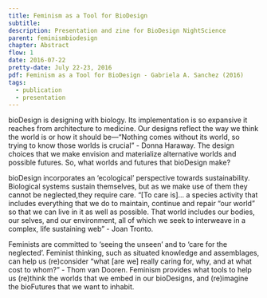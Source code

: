 ```yaml
---
title: Feminism as a Tool for BioDesign
subtitle:
description: Presentation and zine for BioDesign NightScience
parent: feminismbiodesign
chapter: Abstract
flow: 1
date: 2016-07-22
pretty-date: July 22-23, 2016
pdf: Feminism as a Tool for BioDesign - Gabriela A. Sanchez (2016)
tags:
  - publication
  - presentation
---
```



bioDesign is designing with biology. Its implementation is so expansive it reaches from architecture to medicine. Our designs reflect the way we think the world is or how it should be—“Nothing comes without its world, so trying to know those worlds is crucial” - Donna Haraway. The design choices that we make envision and materialize alternative worlds and possible futures. So, what worlds and futures that bioDesign make?


bioDesign incorporates an ‘ecological’ perspective towards sustainability. Biological systems sustain themselves, but as we make use of them they cannot be neglected,they require care. “[To care is]... a species activity that includes everything that we do to maintain, continue and repair “our world” so that we can live in it as well as possible. That world includes our bodies, our selves, and our environment, all of which we seek to interweave in a complex, life sustaining web” - Joan Tronto.


Feminists are committed to ‘seeing the unseen’ and to ‘care for the neglected’. Feminist thinking, such as situated knowledge and assemblages, can help us (re)consider “what [are we] really caring for, why, and at what cost to whom?” - Thom van Dooren. Feminism provides what tools to help us (re)think the worlds that we embed in our bioDesigns, and (re)imagine the bioFutures that we want to inhabit.
